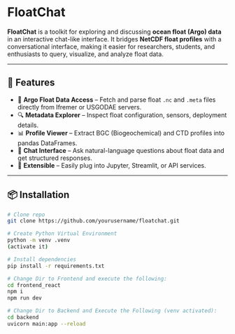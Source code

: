 # FloatChat

**FloatChat** is a toolkit for exploring and discussing **ocean float (Argo) data** in an interactive chat-like interface. It bridges **NetCDF float profiles** with a conversational interface, making it easier for researchers, students, and enthusiasts to query, visualize, and analyze float data.

---

## 🚀 Features
- 📡 **Argo Float Data Access** – Fetch and parse float `.nc` and `.meta` files directly from Ifremer or USGODAE servers.  
- 🔍 **Metadata Explorer** – Inspect float configuration, sensors, deployment details.  
- 📊 **Profile Viewer** – Extract BGC (Biogeochemical) and CTD profiles into pandas DataFrames.  
- 💬 **Chat Interface** – Ask natural-language questions about float data and get structured responses.  
- 🔗 **Extensible** – Easily plug into Jupyter, Streamlit, or API services.  

---

## 📦 Installation
```bash
# Clone repo
git clone https://github.com/yourusername/floatchat.git

# Create Python Virtual Environment
python -m venv .venv
(activate it)

# Install dependencies
pip install -r requirements.txt

# Change Dir to Frontend and execute the following:
cd frontend_react
npm i
npm run dev

# Change Dir to Backend and Execute the Following (venv activated):
cd backend
uvicorn main:app --reload
